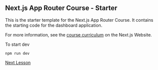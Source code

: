 ## Next.js App Router Course - Starter

This is the starter template for the Next.js App Router Course. It contains the starting code for the dashboard application.

For more information, see the [course curriculum](https://nextjs.org/learn) on the Next.js Website.

To start dev

```
npm run dev
```

[Next Lesson](https://nextjs.org/learn/dashboard-app/fetching-data)
